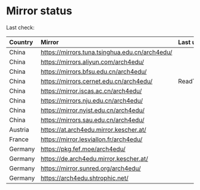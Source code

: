 <script src="./time.js"></script>
# Mirror status
Last check: <script type="text/javascript">localize(1750713853.7839262);</script>

|Country|Mirror|Last update|
|:------|:-----|:----------|
|China|https://mirrors.tuna.tsinghua.edu.cn/arch4edu/|<script type="text/javascript">localize(1750704430);</script>|
|China|https://mirrors.aliyun.com/arch4edu/|<script type="text/javascript">localize(1750661438);</script>|
|China|https://mirrors.bfsu.edu.cn/arch4edu/|<script type="text/javascript">localize(1750661438);</script>|
|China|https://mirrors.cernet.edu.cn/arch4edu/|ReadTimeout|
|China|https://mirror.iscas.ac.cn/arch4edu/|<script type="text/javascript">localize(1750574662);</script>|
|China|https://mirrors.nju.edu.cn/arch4edu/|<script type="text/javascript">localize(1750574662);</script>|
|China|https://mirror.nyist.edu.cn/arch4edu/|<script type="text/javascript">localize(1750661438);</script>|
|China|https://mirrors.sau.edu.cn/arch4edu/|<script type="text/javascript">localize(1731653531);</script>|
|Austria|https://at.arch4edu.mirror.kescher.at/|<script type="text/javascript">localize(1750661438);</script>|
|France|https://mirror.lesviallon.fr/arch4edu/|<script type="text/javascript">localize(1750661438);</script>|
|Germany|https://pkg.fef.moe/arch4edu/|<script type="text/javascript">localize(1750661438);</script>|
|Germany|https://de.arch4edu.mirror.kescher.at/|<script type="text/javascript">localize(1750661438);</script>|
|Germany|https://mirror.sunred.org/arch4edu/|<script type="text/javascript">localize(1750661438);</script>|
|Germany|https://arch4edu.shtrophic.net/|<script type="text/javascript">localize(1750661438);</script>|

<script src="./tablefilter/tablefilter.js"></script>
<script src="./table.js"></script>